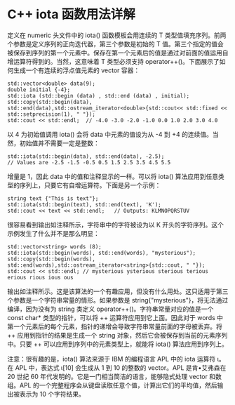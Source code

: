 # C++ iota 函数用法详解

定义在 numeric 头文件中的 iota() 函数模板会用连续的 T 类型值填充序列。前两个参数是定义序列的正向迭代器，第三个参数是初始的 T 值。第三个指定的值会被保存到序列的第一个元素中。保存在第一个元素后的值是通过对前面的值运用自增运算符得到的。当然，这意味着 T 类型必须支持 operator++()。下面展示了如何生成一个有连续的浮点值元素的 vector 容器：

```
std::vector<double> data(9);
double initial {-4};
std::iota (std::begin (data) , std::end (data) , initial);
std::copy(std::begin(data), std::end(data),std::ostream_iterator<double>{std::cout<< std::fixed << std::setprecision(1), " "});
std::cout << std::endl;  // -4.0 -3.0 -2.0 -1.0 0.0 1.0 2.0 3.0 4.0
```

以 4 为初始值调用 iota() 会将 data 中元素的值设为从 -4 到 +4 的连续值。当然，初始值并不需要一定是整数：

```
std::iota(std::begin(data), std::end(data), -2.5);
// Values are -2.5 -1.5 -0.5 0.5 1.5 2.5 3.5 4.5 5.5
```

增量是 1，因此 data 中的值和注释显示的一样。可以将 iota() 算法应用到任意类型的序列上，只要它有自增运算符。下面是另一个示例：

```
string text {"This is text"};
std::iota(std::begin(text), std::end(text), 'K');
std::cout << text << std::endl;   // Outputs: KLMNOPQRSTUV
```

很容易看到输出如注释所示，字符串中的字符被设为以 K 开头的字符序列。这个示例发生了什么并不是那么明显：

```
std::vector<string> words (8);
std::iota(std::begin(words), std::end(words), "mysterious");
std::copy(std::begin(words), std::end(words),std::ostream_iterator<string>{std::cout, " "});
std::cout << std::endl; // mysterious ysterious sterious terious erious rious ious ous
```

输出如注释所示。这是该算法的一个有趣应用，但没有什么用处。这只适用于第三个参数是一个字符串常量的情形。如果参数是 string{"mysterious"}，将无法通过编译，因为没有为 string 类定义 operator++()。字符串常量对应的值是一个 const char* 类型的指针，可以将 ++ 运算符应用到它上面。因此对于 words 中第一个元素后的每个元素，指针的递增会导致字符串常量前面的字母被丢弃。将 ++ 应用到指针的结果是生成一个 string 对象，然后它会被保存到当前的元素序列中。只要 ++ 可以应用到序列中的元素类型上，就能将 iota() 算法应用到序列上。

注意：很有趣的是，iota() 算法来源于 IBM 的编程语言 APL 中的 iota 运算符 ι。在 APL 中，表达式 ι[10] 会生成从 1 到 10 的整数的 vector。APL 是肯•艾弗森在 20 世纪 60 年代发明的。它是一门相当筒洁的语言，能够隐式处理 vector 和数组。APL 的一个完整程序会从键盘读取任意个值，计算出它们的平均值，然后输出被表示为 10 个字符结果。